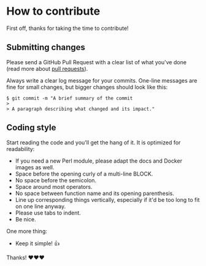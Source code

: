 # How to contribute

First off, thanks for taking the time to contribute!

## Submitting changes

Please send a GitHub Pull Request with a clear list of what you've done (read more about [pull requests](http://help.github.com/pull-requests/)).

Always write a clear log message for your commits. One-line messages are fine for small changes, but bigger changes should look like this:

```
$ git commit -m "A brief summary of the commit
> 
> A paragraph describing what changed and its impact."
```

## Coding style

Start reading the code and you'll get the hang of it. It is optimized for readability:

* If you need a new Perl module, please adapt the docs and Docker images as well.
* Space before the opening curly of a multi-line BLOCK.
* No space before the semicolon.
* Space around most operators.
* No space between function name and its opening parenthesis.
* Line up corresponding things vertically, especially if it'd be too long to fit on one line anyway.
* Please use tabs to indent.
* Be nice.

One more thing:

* Keep it simple! 👍

Thanks! ❤️❤️❤️
